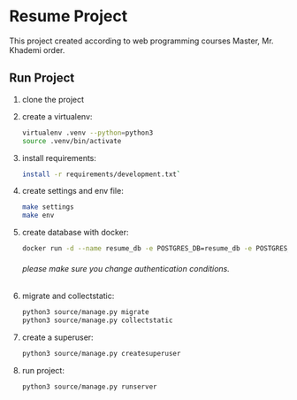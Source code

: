 # Resume Project
This project created according to web programming courses Master, Mr. Khademi order.

## Run Project
1. clone the project

2. create a virtualenv:

    ```bash
    virtualenv .venv --python=python3
    source .venv/bin/activate
    ```

3. install requirements:
    
    ```bash
    install -r requirements/development.txt`
    ```

4. create settings and env file:
    
    ```bash
    make settings
    make env
    ```

5. create database with docker:

    ``` bash
    docker run -d --name resume_db -e POSTGRES_DB=resume_db -e POSTGRES_USER=resume_user -e POSTGRES_PASSWORD=1234 -p 5432:5432 postgres
    ```

    ###### please make sure you change authentication conditions.
6. migrate and collectstatic:

    ```bash
    python3 source/manage.py migrate
    python3 source/manage.py collectstatic
    ```

7. create a superuser:

    ```bash
    python3 source/manage.py createsuperuser
    ```

8. run project:

    ```bash
    python3 source/manage.py runserver
    ```
